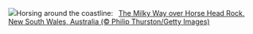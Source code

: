 ![](https://www.bing.com/th?id=OHR.HorseheadRock_EN-US2494437641_UHD.jpg&w=1000)Horsing around the coastline:&nbsp;&ensp;[The Milky Way over Horse Head Rock, New South Wales, Australia (© Philip Thurston/Getty Images)](https://www.bing.com/th?id=OHR.HorseheadRock_EN-US2494437641_UHD.jpg)
<br><br/>
